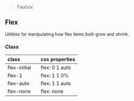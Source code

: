 > Flexbox

## Flex

Utilities for manipulating how flex items both grow and shrink.

### Class

| class |  | css properties |
|:--|:--|:--|
| flex-initial |  | flex: 0 1 auto |
| flex-1 |  | flex: 1 1 0% |
| flex-auto |  | flex: 1 1 auto |
| flex-none |  | flex: none |


